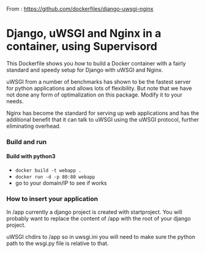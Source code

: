 From : https://github.com/dockerfiles/django-uwsgi-nginx


# Django, uWSGI and Nginx in a container, using Supervisord

This Dockerfile shows you *how* to build a Docker container with a fairly standard
and speedy setup for Django with uWSGI and Nginx.

uWSGI from a number of benchmarks has shown to be the fastest server 
for python applications and allows lots of flexibility. But note that we have
not done any form of optimalization on this package. Modify it to your needs.

Nginx has become the standard for serving up web applications and has the 
additional benefit that it can talk to uWSGI using the uWSGI protocol, further
eliminating overhead. 



### Build and run
#### Build with python3
* `docker build -t webapp .`
* `docker run -d -p 80:80 webapp`
* go to your domain/IP to see if works



### How to insert your application

In /app currently a django project is created with startproject. You will
probably want to replace the content of /app with the root of your django
project. 

uWSGI chdirs to /app so in uwsgi.ini you will need to make sure the python path
to the wsgi.py file is relative to that.
